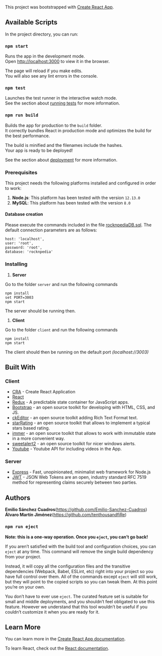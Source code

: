 This project was bootstrapped with [Create React App](https://github.com/facebook/create-react-app).

## Available Scripts

In the project directory, you can run:

### `npm start`

Runs the app in the development mode.<br />
Open [http://localhost:3000](http://localhost:3000) to view it in the browser.

The page will reload if you make edits.<br />
You will also see any lint errors in the console.

### `npm test`

Launches the test runner in the interactive watch mode.<br />
See the section about [running tests](https://facebook.github.io/create-react-app/docs/running-tests) for more information.

### `npm run build`

Builds the app for production to the `build` folder.<br />
It correctly bundles React in production mode and optimizes the build for the best performance.

The build is minified and the filenames include the hashes.<br />
Your app is ready to be deployed!

See the section about [deployment](https://facebook.github.io/create-react-app/docs/deployment) for more information.

### Prerequisites

This project needs the following platforms installed and configured in order to work:

1. **Node.js**: This platform has been tested with the version `12.13.0` 
2. **MySQL**: This platform has been tested with the version `8.0` 

#### Database creation
Please execute the commands included in the file [rocknpediaDB.sql](\rocknpedia\server\config).
The default connection parameters are as follows:
````
host: 'localhost',
user: 'root',
password: 'root',
database: 'rocknpedia'
````

### Installing

1. **Server**

Go to the folder `server` and run the following commands

```
npm install
set PORT=3003
npm start
```

The server should be running then.

1. **Client**

Go to the folder `client` and run the following commands

```
npm install
npm start
```

The client should then be running on the default port _(localhost://3003)_

## Built With

### Client

* [CRA](https://github.com/facebook/create-react-app) - Create React Application
* [React](https://reactjs.org/)
* [Redux](https://redux.js.org/) - A predictable state container for JavaScript apps.
* [Bootstrap](https://getbootstrap.com/) - an open source toolkit for developing with HTML, CSS, and JS.
* [ckEditor](https://ckeditor.com/ckeditor-4/) - an open source toolkit adding Rich Text Format text.
* [starRating](https://www.npmjs.com/package/react-star-ratings) - an open source toolkit that allows to implement a typical stars based rating.
* [immer](https://www.npmjs.com/package/immer) - an open source toolkit that allows to work with immutable state in a more convenient way.
* [sweetalert2](https://sweetalert2.github.io/) - an open source toolkit for nicer windows alerts.
* [Youtube](https://developers.google.com/youtube/v3) - Youtube API for including videos in the App.



### Server
* [Express](https://expressjs.com/) - Fast, unopinionated, minimalist web framework for Node.js
* [JWT](https://jwt.io/) - JSON Web Tokens are an open, industry standard RFC 7519 method for representing claims securely between two parties.


## Authors

**Emilio Sánchez Cuadros**(https://github.com/Emilio-Sanchez-Cuadros)
**Álvaro Martín Jiménez**(https://github.com/tenthousandfiRe)


### `npm run eject`

**Note: this is a one-way operation. Once you `eject`, you can’t go back!**

If you aren’t satisfied with the build tool and configuration choices, you can `eject` at any time. This command will remove the single build dependency from your project.

Instead, it will copy all the configuration files and the transitive dependencies (Webpack, Babel, ESLint, etc) right into your project so you have full control over them. All of the commands except `eject` will still work, but they will point to the copied scripts so you can tweak them. At this point you’re on your own.

You don’t have to ever use `eject`. The curated feature set is suitable for small and middle deployments, and you shouldn’t feel obligated to use this feature. However we understand that this tool wouldn’t be useful if you couldn’t customize it when you are ready for it.

## Learn More

You can learn more in the [Create React App documentation](https://facebook.github.io/create-react-app/docs/getting-started).

To learn React, check out the [React documentation](https://reactjs.org/).
